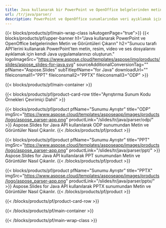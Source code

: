 ```yaml
---
title: Java kullanarak bir PowerPoint ve OpenOffice belgelerinden metin veya nesneleri ayıklayın
url: /tr/java/parser/
description: PowerPoint ve OpenOffice sunumlarından veri ayıklamak için Java kaynak kodu.
---
```


{{< blocks/products/pf/main-wrap-class isAutogenPage="true">}}
{{< blocks/products/pf/upper-banner h1="Java kullanarak PowerPoint ve OpenOffice belgelerinden Metin ve Görüntüleri Çıkarın" h2="Sunucu tarafı API'lerini kullanarak PowerPoint'ten metin, resim, video ve ses dosyalarını ayıklamak için kendi Java uygulamalarınızı oluşturun." logoImageSrc="https://www.aspose.cloud/templates/aspose/img/products/slides/aspose_slides-for-java.svg" sourceAdditionalConversionTag="" pfName="Aspose.Slides" subTitlepfName="for Java" downloadUrl="" fileiconsmall1="PPT" fileiconsmall2="PPTX" fileiconsmall3="ODP" >}}

{{< blocks/products/pf/main-container >}}

{{< blocks/products/pf/product-card-row title="Ayrıştırma Sunum Kodu Örnekleri Çevrimiçi Dahil" >}}

{{< blocks/products/pf/product pfName="Sunumu Ayrıştır" title="ODP" imgSrc="https://www.aspose.cloud/templates/asposeapp/images/products/logo/aspose_parser-app.png" productLink="/slides/tr/java/parser/odp/" >}}
Aspose.Slides for Java API kullanılarak ODP sunumundan Metin ve Görüntüler Nasıl Çıkarılır.
{{< /blocks/products/pf/product >}}

{{< blocks/products/pf/product pfName="Sunumu Ayrıştır" title="PPT" imgSrc="https://www.aspose.cloud/templates/asposeapp/images/products/logo/aspose_parser-app.png" productLink="/slides/tr/java/parser/ppt/" >}}
Aspose.Slides for Java API kullanılarak PPT sunumundan Metin ve Görüntüler Nasıl Çıkarılır.
{{< /blocks/products/pf/product >}}

{{< blocks/products/pf/product pfName="Sunumu Ayrıştır" title="PPTX" imgSrc="https://www.aspose.cloud/templates/asposeapp/images/products/logo/aspose_parser-app.png" productLink="/slides/tr/java/parser/pptx/" >}}
Aspose.Slides for Java API kullanılarak PPTX sunumundan Metin ve Görüntüler Nasıl Çıkarılır.
{{< /blocks/products/pf/product >}}



{{< /blocks/products/pf/product-card-row >}}

{{< /blocks/products/pf/main-container >}}
    
{{< /blocks/products/pf/main-wrap-class >}}